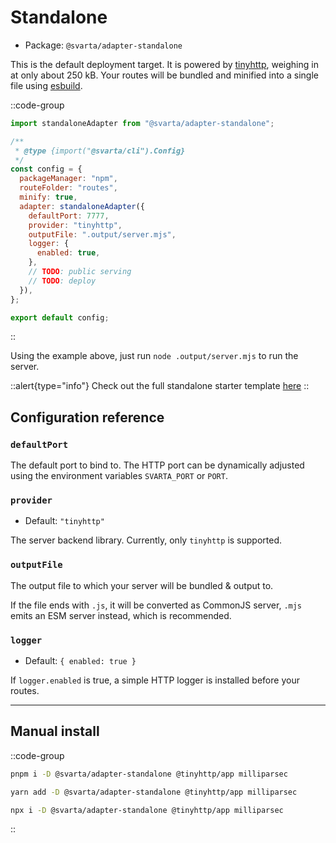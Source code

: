 # Standalone

- Package: `@svarta/adapter-standalone`

This is the default deployment target. It is powered by [tinyhttp](https://tinyhttp.v1rtl.site/), weighing in at only about 250 kB. Your routes will be bundled and minified into a single file using [esbuild](https://esbuild.github.io/).

::code-group

```js [svarta.config.mjs]
import standaloneAdapter from "@svarta/adapter-standalone";

/**
 * @type {import("@svarta/cli").Config}
 */
const config = {
  packageManager: "npm",
  routeFolder: "routes",
  minify: true,
  adapter: standaloneAdapter({
    defaultPort: 7777,
    provider: "tinyhttp",
    outputFile: ".output/server.mjs",
    logger: {
      enabled: true,
    },
    // TODO: public serving
    // TODO: deploy
  }),
};

export default config;
```

::

Using the example above, just run `node .output/server.mjs` to run the server.

::alert{type="info"}
Check out the full standalone starter template [here](https://github.com/svartajs/svarta/tree/main/templates/starter-http)
::

## Configuration reference

### `defaultPort`

The default port to bind to. The HTTP port can be dynamically adjusted using the environment variables `SVARTA_PORT` or `PORT`.

### `provider`

- Default: `"tinyhttp"`

The server backend library. Currently, only `tinyhttp` is supported.

### `outputFile`

The output file to which your server will be bundled & output to.

If the file ends with `.js`, it will be converted as CommonJS server, `.mjs` emits an ESM server instead, which is recommended.

### `logger`

- Default: `{ enabled: true }`

If `logger.enabled` is true, a simple HTTP logger is installed before your routes.

<!-- // TODO: public serving
// TODO: deploy -->

---

## Manual install

<!-- TODO: peers not required with auto install -->

::code-group

```bash [pnpm]
pnpm i -D @svarta/adapter-standalone @tinyhttp/app milliparsec
```

```bash [yarn]
yarn add -D @svarta/adapter-standalone @tinyhttp/app milliparsec
```

```bash [npm]
npx i -D @svarta/adapter-standalone @tinyhttp/app milliparsec
```

::
